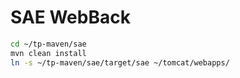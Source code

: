 # SAE WebBack

```bash
cd ~/tp-maven/sae
mvn clean install
ln -s ~/tp-maven/sae/target/sae ~/tomcat/webapps/
```
